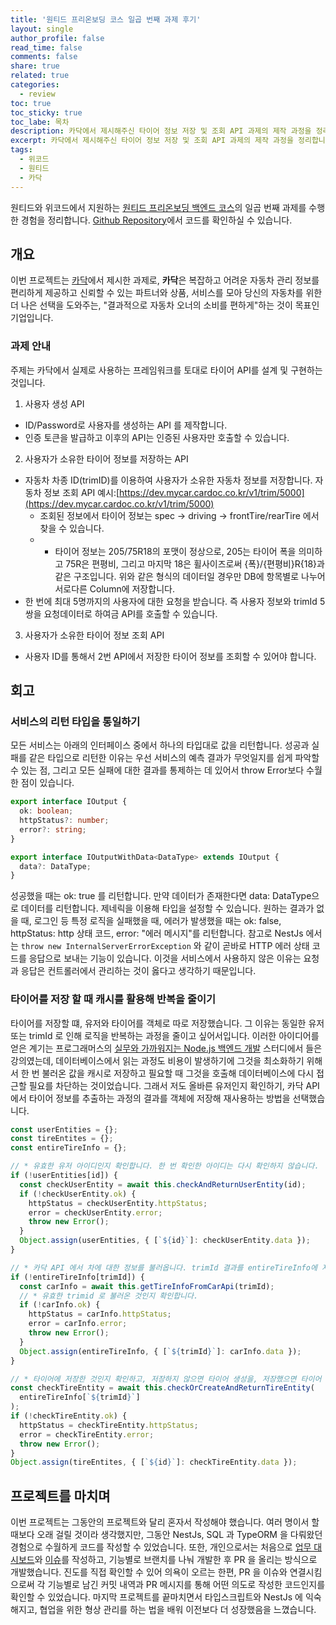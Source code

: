 ```yaml
---
title: '원티드 프리온보딩 코스 일곱 번째 과제 후기'
layout: single
author_profile: false
read_time: false
comments: false
share: true
related: true
categories:
  - review
toc: true
toc_sticky: true
toc_labe: 목차
description: 카닥에서 제시해주신 타이어 정보 저장 및 조회 API 과제의 제작 과정을 정리합니다.
excerpt: 카닥에서 제시해주신 타이어 정보 저장 및 조회 API 과제의 제작 과정을 정리합니다.
tags:
  - 위코드
  - 원티드
  - 카닥
---
```


원티드와 위코드에서 지원하는 [원티드 프리온보딩 백엔드 코스](https://www.wanted.co.kr/events/pre_onboarding_course_4)의 일곱 번째 과제를 수행한 경험을 정리합니다. [Github Repository](https://github.com/chinsanchung/preonboarding_cardoc)에서 코드를 확인하실 수 있습니다.

## 개요

이번 프로젝트는 [카닥](https://www.cardoc.co.kr/)에서 제시한 과제로, **카닥**은 복잡하고 어려운 자동차 관리 정보를 편리하게 제공하고 신뢰할 수 있는 파트너와 상품, 서비스를 모아 당신의 자동차를 위한 더 나은 선택을 도와주는, "결과적으로 자동차 오너의 소비를 편하게"하는 것이 목표인 기업입니다.

### 과제 안내

주제는 카닥에서 실제로 사용하는 프레임워크를 토대로 타이어 API를 설계 및 구현하는 것입니다.

1. 사용자 생성 API

- ID/Password로 사용자를 생성하는 API 를 제작합니다.
- 인증 토큰을 발급하고 이후의 API는 인증된 사용자만 호출할 수 있습니다.

2. 사용자가 소유한 타이어 정보를 저장하는 API

- 자동차 차종 ID(trimID)를 이용하여 사용자가 소유한 자동차 정보를 저장합니다. 자동차 정보 조회 API 예시:[https://dev.mycar.cardoc.co.kr/v1/trim/5000](https://dev.mycar.cardoc.co.kr/v1/trim/5000)
  - 조회된 정보에서 타이어 정보는 spec → driving → frontTire/rearTire 에서 찾을 수 있습니다.
  - - 타이어 정보는 205/75R18의 포맷이 정상으로, 205는 타이어 폭을 의미하고 75R은 편평비, 그리고 마지막 18은 휠사이즈로써 {폭}/{편평비}R{18}과 같은 구조입니다. 위와 같은 형식의 데이터일 경우만 DB에 항목별로 나누어 서로다른 Column에 저장합니다.
- 한 번에 최대 5명까지의 사용자에 대한 요청을 받습니다. 즉 사용자 정보와 trimId 5쌍을 요청데이터로 하여금 API를 호출할 수 있습니다.

3. 사용자가 소유한 타이어 정보 조회 API

- 사용자 ID를 통해서 2번 API에서 저장한 타이어 정보를 조회할 수 있어야 합니다.

## 회고

### 서비스의 리턴 타입을 통일하기

모든 서비스는 아래의 인터페이스 중에서 하나의 타입대로 값을 리턴합니다. 성공과 실패를 같은 타입으로 리턴한 이유는 우선 서비스의 예측 결과가 무엇일지를 쉽게 파악할 수 있는 점, 그리고 모든 실패에 대한 결과를 통제하는 데 있어서 throw Error보다 수월한 점이 있습니다.

```typescript
export interface IOutput {
  ok: boolean;
  httpStatus?: number;
  error?: string;
}

export interface IOutputWithData<DataType> extends IOutput {
  data?: DataType;
}
```

성공했을 때는 ok: true 를 리턴합니다. 만약 데이터가 존재한다면 data: DataType으로 데이터를 리턴합니다. 제네릭을 이용해 타입을 설정할 수 있습니다.
원하는 결과가 없을 때, 로그인 등 특정 로직을 실패했을 때, 에러가 발생했을 때는 ok: false, httpStatus: http 상태 코드, error: "에러 메시지"를 리턴합니다. 참고로 NestJs 에서는 `throw new InternalServerErrorException` 와 같이 곧바로 HTTP 에러 상태 코드를 응답으로 보내는 기능이 있습니다. 이것을 서비스에서 사용하지 않은 이유는 요청과 응답은 컨트롤러에서 관리하는 것이 옳다고 생각하기 때문입니다.

### 타이어를 저장 할 때 캐시를 활용해 반복을 줄이기

타이어를 저장할 떄, 유저와 타이어를 객체로 따로 저장했습니다. 그 이유는 동일한 유저 또는 trimId 로 인해 로직을 반복하는 과정을 줄이고 싶어서입니다. 이러한 아이디어를 얻은 계기는 프로그래머스의 [실무와 가까워지는 Node.js 백엔드 개발](https://programmers.co.kr/learn/courses/12887) 스터디에서 들은 강의였는데, 데이터베이스에서 읽는 과정도 비용이 발생하기에 그것을 최소화하기 위해서 한 번 불러온 값을 캐시로 저장하고 필요할 때 그것을 호출해 데이터베이스에 다시 접근할 필요를 차단하는 것이었습니다. 그래서 저도 올바른 유저인지 확인하기, 카닥 API 에서 타이어 정보를 추출하는 과정의 결과를 객체에 저장해 재사용하는 방법을 선택했습니다.

```typescript
const userEntities = {};
const tireEntites = {};
const entireTireInfo = {};

// * 유효한 유저 아이디인지 확인합니다. 한 번 확인한 아이디는 다시 확인하지 않습니다.
if (!userEntities[id]) {
  const checkUserEntity = await this.checkAndReturnUserEntity(id);
  if (!checkUserEntity.ok) {
    httpStatus = checkUserEntity.httpStatus;
    error = checkUserEntity.error;
    throw new Error();
  }
  Object.assign(userEntities, { [`${id}`]: checkUserEntity.data });
}

// * 카닥 API 에서 차에 대한 정보를 불러옵니다. trimId 결과를 entireTireInfo에 저장하여 같은 trimId 로 API 를 호출하는 것을 방지합니다.
if (!entireTireInfo[trimId]) {
  const carInfo = await this.getTireInfoFromCarApi(trimId);
  // * 유효한 trimid 로 불러온 것인지 확인합니다.
  if (!carInfo.ok) {
    httpStatus = carInfo.httpStatus;
    error = carInfo.error;
    throw new Error();
  }
  Object.assign(entireTireInfo, { [`${trimId}`]: carInfo.data });
}

// * 타이어에 저장한 것인지 확인하고, 저장하지 않으면 타이어 생성을, 저장했으면 타이어 데이터를 불러옵니다.
const checkTireEntity = await this.checkOrCreateAndReturnTireEntity(
  entireTireInfo[`${trimId}`]
);
if (!checkTireEntity.ok) {
  httpStatus = checkTireEntity.httpStatus;
  error = checkTireEntity.error;
  throw new Error();
}
Object.assign(tireEntites, { [`${id}`]: checkTireEntity.data });
```

## 프로젝트를 마치며

이번 프로젝트는 그동안의 프로젝트와 달리 혼자서 작성해야 했습니다. 여러 명이서 할 때보다 오래 걸릴 것이라 생각했지만, 그동안 NestJs, SQL 과 TypeORM 을 다뤄왔던 경험으로 수월하게 코드를 작성할 수 있었습니다. 또한, 개인으로서는 처음으로 [업무 대시보드](https://github.com/chinsanchung/preonboarding-cardoc/projects/1)와 [이슈](https://github.com/chinsanchung/preonboarding-cardoc/issues?q=is%3Aissue+is%3Aclosed)를 작성하고, 기능별로 브랜치를 나눠 개발한 후 PR 을 올리는 방식으로 개발했습니다. 진도를 직접 확인할 수 있어 의욕이 오르는 한편, PR 을 이슈와 연결시킴으로써 각 기능별로 남긴 커밋 내역과 PR 메시지를 통해 어떤 의도로 작성한 코드인지를 확인할 수 있었습니다. 마지막 프로젝트를 끝마치면서 타입스크립트와 NestJs 에 익숙해지고, 협업을 위한 형상 관리를 하는 법을 배워 이전보다 더 성장했음을 느꼈습니다.
